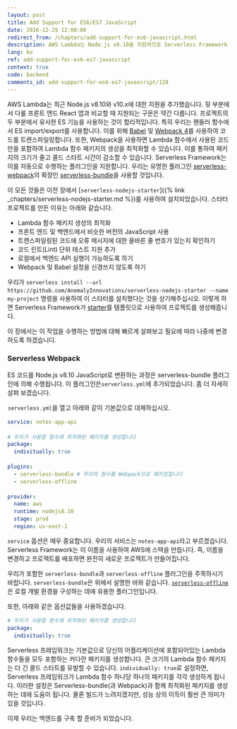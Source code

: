 ```yaml
---
layout: post
title: Add Support for ES6/ES7 JavaScript
date: 2016-12-29 12:00:00
redirect_from: /chapters/add-support-for-es6-javascript.html
description: AWS Lambda는 Node.js v8.10을 지원하므로 Serverless Framework 프로젝트에서 ES 가져 오기/내보내기를 사용하기 위해 Babel과 Webpack 4를 사용하여 코드를 추출해야합니다. 프로젝트에 serverless-webpack 플러그인을 사용하면됩니다. 이를 위해 serverless-nodejs-startter를 사용합니다.
lang: ko
ref: add-support-for-es6-es7-javascript
context: true
code: backend
comments_id: add-support-for-es6-es7-javascript/128
---
```


AWS Lambda는 최근 Node.js v8.10와 v10.x에 대한 지원을 추가했습니다. 뒷 부분에서 다룰 프론트 엔드 React 앱과 비교할 때 지원되는 구문은 약간 다릅니다. 프로젝트의 두 부분에서 유사한 ES 기능을 사용하는 것이 합리적입니다. 특히 우리는 핸들러 함수에서 ES import/export를 사용합니다. 이를 위해 [Babel](https://babeljs.io) 및 [Webpack 4](https://webpack.github.io)를 사용하여 코드를 트랜스파일링합니다. 또한, Webpack을 사용하면 Lambda 함수에서 사용된 코드만을 포함하여 Lambda 함수 패키지의 생성을 최적화할 수 있습니다. 이를 통하여 패키지의 크기가 줄고 콜드 스타트 시간이 감소할 수 있습니다. Serverless Framework는 이를 자동으로 수행하는 플러그인을 지원합니다. 우리는 유명한 플러그인 [serverless-webpack](https://github.com/serverless-heaven/serverless-webpack)의 확장인 [serverless-bundle](https://github.com/AnomalyInnovations/serverless-bundle)을 사용할 것입니다.

이 모든 것들은 이전 장에서 [`serverless-nodejs-starter`]({% link _chapters/serverless-nodejs-starter.md %})를 사용하여 설치되었습니다. 스타터 프로젝트를 만든 이유는 아래와 같습니다.

- Lambda 함수 패키지 생성의 최적화
- 프론트 엔드 및 백엔드에서 비슷한 버전의 JavaScript 사용
- 트랜스파일링된 코드에 오류 메시지에 대한 올바른 줄 번호가 있는지 확인하기
- 코드 린트(Lint) 단위 테스트 지원 추가
- 로컬에서 백엔드 API 실행이 가능하도록 하기
- Webpack 및 Babel 설정을 신경쓰지 않도록 하기

우리가 `serverless install --url https://github.com/AnomalyInnovations/serverless-nodejs-starter --name my-project` 명령을 사용하여 이 스타터를 설치했다는 것을 상기해주십시오. 이렇게 하면 Serverless Framework가 [starter](https://github.com/AnomalyInnovations/serverless-nodejs-starter)를 템플릿으로 사용하여 프로젝트를 생성해줍니다.

이 장에서는 이 작업을 수행하는 방법에 대해 빠르게 살펴보고 필요에 따라 나중에 변경하도록 하겠습니다.

### Serverless Webpack

ES 코드를 Node.js v8.10 JavaScript로 변환하는 과정은 serverless-bundle 플러그인에 의해 수행됩니다. 이 플러그인은`serverless.yml`에 추가되었습니다. 좀 더 자세히 살펴 보겠습니다.

<img class="code-marker" src="/assets/s.png" />`serverless.yml`을 열고 아래와 같이 기본값으로 대체하십시오.

``` yaml
service: notes-app-api

# 우리가 사용할 함수에 최적화된 패키지를 생성합니다
package:
  indivitually: true

plugins:
  - serverless-bundle # 우리의 함수를 Webpack으로 패키징합니다
  - serverless-offline

provider:
  name: aws
  runtime: nodejs8.10
  stage: prod
  region: us-east-1
```

`service` 옵션은 매우 중요합니다. 우리의 서비스는 `notes-app-api`라고 부르겠습니다. Serverless Framework는 이 이름을 사용하여 AWS에 스택을 만듭니다. 즉, 이름을 변경하고 프로젝트를 배포하면 완전히 새로운 프로젝트가 만들어집니다.

우리가 포함한 `serverless-bundle`과 `serverless-offline` 플러그인을 주목하시기 바랍니다. `serverless-bundle`은 위에서 설명한 바와 같습니다. [`serverless-offline`](https://github.com/dherault/serverless-offline)은 로컬 개발 환경을 구성하는 데에 유용한 플러그인입니다.

또한, 아래와 같은 옵션값들을 사용하겠습니다.

```yml
# 우리가 사용할 함수에 최적화된 패키지를 생성합니다
package:
  indivitually: true
```

Serverless 프레임워크는 기본값으로 당신의 어플리케이션에 포함되어있는 Lambda 함수들을 모두 포함하는 커다란 패키지를 생성합니다. 큰 크기의 Lambda 함수 패키지는 더 긴 콜드 스타트를 유발할 수 있습니다. `individually: true`로 설정하면, Serverless 프레임워크가 Lambda 함수 하나당 하나의 패키지를 각각 생성하게 됩니다. 이러한 설정은 Serverless-bundle(과 Webpack)과 함께 최적화된 패키지를 생성하는 데에 도움이 됩니다. 물론 빌드가 느려지겠지만, 성능 상의 이득이 훨씬 큰 의미가 있을 것입니다.

이제 우리는 백엔드를 구축 할 준비가 되었습니다.
